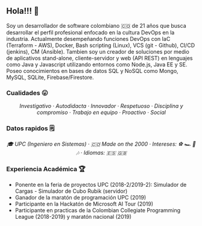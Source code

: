 ## Hola!!! 👋

<!--
**BrandonRodriguezC/BrandonRodriguezC** is a ✨ _special_ ✨ repository because its `README.md` (this file) appears on your GitHub profile.

Here are some ideas to get you started:

- 🔭 I’m currently working on ...
- 🌱 I’m currently learning ...
- 👯 I’m looking to collaborate on ...
- 🤔 I’m looking for help with ...
- 💬 Ask me about ...
- 📫 How to reach me: ...
- 😄 Pronouns: ...
- ⚡ Fun fact: ...
-->

Soy un desarrollador de software colombiano 🇨🇴 de 21 años que busca desarrollar el perfil profesional enfocado en la cultura DevOps en la industria. Actualmente desempeñando funciones DevOps con IaC (Terraform - AWS), Docker, Bash scripting (Linux), VCS (git - Github), CI/CD (jenkins), CM (Ansible). Tambien soy un creador de soluciones por medio de aplicativos stand-alone, cliente-servidor y web (API REST) en lenguajes como Java y Javascript utilizando entornos como Node.js, Java EE y SE. Poseo conocimientos en bases de datos SQL y NoSQL como Mongo, MySQL, SQLite, Firebase/Firestore. 

### Cualidades 😛
<p align="center" style= "font-style: italic">
Investigativo · Autodidacta · Innovador · Respetuoso · Disciplina y compromiso · Trabajo en equipo · Proactivo · Social
</p>


### Datos rapidos 🗒 
<p align="center" style= "font-style: italic">
🎓 UPC (Ingeniero en Sistemas) · 🇨🇴 Made on the 2000 · Intereses: ⚽️ 🏎 🎥 🎶 · Idiomas: 🇪🇸 🇬🇧 
</p>

### Experiencia Académica 🏆
- Ponente en la feria de proyectos UPC (2018-2/2019-2): Simulador de Cargas - Simulador de Cubo Rubik (servidor)
- Ganador de la maratón de programación UPC (2019)
- Participante en la Hackatón de Microsoft AI Tour (2019)
- Participante en practicas de la Colombian Collegiate Programming League (2018-2019) y maratón nacional (2019)
